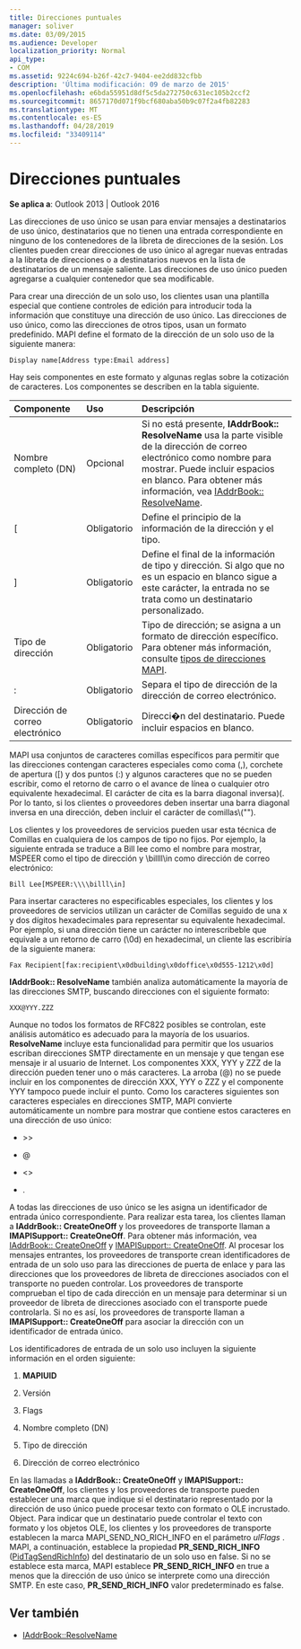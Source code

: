 ```yaml
---
title: Direcciones puntuales
manager: soliver
ms.date: 03/09/2015
ms.audience: Developer
localization_priority: Normal
api_type:
- COM
ms.assetid: 9224c694-b26f-42c7-9404-ee2dd832cfbb
description: 'Última modificación: 09 de marzo de 2015'
ms.openlocfilehash: e6bda55951d8df5c5da272750c631ec105b2ccf2
ms.sourcegitcommit: 8657170d071f9bcf680aba50b9c07f2a4fb82283
ms.translationtype: MT
ms.contentlocale: es-ES
ms.lasthandoff: 04/28/2019
ms.locfileid: "33409114"
---
```

# <a name="one-off-addresses"></a>Direcciones puntuales

**Se aplica a**: Outlook 2013 | Outlook 2016 
  
Las direcciones de uso único se usan para enviar mensajes a destinatarios de uso único, destinatarios que no tienen una entrada correspondiente en ninguno de los contenedores de la libreta de direcciones de la sesión. Los clientes pueden crear direcciones de uso único al agregar nuevas entradas a la libreta de direcciones o a destinatarios nuevos en la lista de destinatarios de un mensaje saliente. Las direcciones de uso único pueden agregarse a cualquier contenedor que sea modificable.
  
Para crear una dirección de un solo uso, los clientes usan una plantilla especial que contiene controles de edición para introducir toda la información que constituye una dirección de uso único. Las direcciones de uso único, como las direcciones de otros tipos, usan un formato predefinido. MAPI define el formato de la dirección de un solo uso de la siguiente manera:
  
`Display name[Address type:Email address]`
  
Hay seis componentes en este formato y algunas reglas sobre la cotización de caracteres. Los componentes se describen en la tabla siguiente.
  
|**Componente**|**Uso**|**Descripción**|
|:-----|:-----|:-----|
|Nombre completo (DN)  <br/> |Opcional  <br/> |Si no está presente, **IAddrBook:: ResolveName** usa la parte visible de la dirección de correo electrónico como nombre para mostrar. Puede incluir espacios en blanco. Para obtener más información, vea [IAddrBook:: ResolveName](iaddrbook-resolvename.md).  <br/> |
|[  <br/> |Obligatorio  <br/> |Define el principio de la información de la dirección y el tipo.  <br/> |
|]  <br/> |Obligatorio  <br/> |Define el final de la información de tipo y dirección. Si algo que no es un espacio en blanco sigue a este carácter, la entrada no se trata como un destinatario personalizado.  <br/> |
|Tipo de dirección  <br/> |Obligatorio  <br/> |Tipo de dirección; se asigna a un formato de dirección específico. Para obtener más información, consulte [tipos de direcciones MAPI](mapi-address-types.md).  <br/> |
|:  <br/> |Obligatorio  <br/> |Separa el tipo de dirección de la dirección de correo electrónico.  <br/> |
|Dirección de correo electrónico  <br/> |Obligatorio  <br/> |Direcci�n del destinatario. Puede incluir espacios en blanco.  <br/> |
   
MAPI usa conjuntos de caracteres comillas específicos para permitir que las direcciones contengan caracteres especiales como coma (,), corchete de apertura ([) y dos puntos (:) y algunos caracteres que no se pueden escribir, como el retorno de carro o el avance de línea o cualquier otro equivalente hexadecimal. El carácter de cita es la barra diagonal inversa\)(. Por lo tanto, si los clientes o proveedores deben insertar una barra diagonal inversa en una dirección, deben incluir el carácter de comillas\\("").
  
Los clientes y los proveedores de servicios pueden usar esta técnica de Comillas en cualquiera de los campos de tipo no fijos. Por ejemplo, la siguiente entrada se traduce a Bill lee como el nombre para mostrar, MSPEER como el tipo de dirección y \\billll\in como dirección de correo electrónico:
  
`Bill Lee[MSPEER:\\\\billl\in]`

Para insertar caracteres no especificables especiales, los clientes y los proveedores de servicios utilizan un carácter de Comillas seguido de una x y dos dígitos hexadecimales para representar su equivalente hexadecimal. Por ejemplo, si una dirección tiene un carácter no interescribeble que equivale a un retorno de carro (\0d) en hexadecimal, un cliente las escribiría de la siguiente manera:
  
`Fax Recipient[fax:recipient\x0dbuilding\x0doffice\x0d555-1212\x0d]`

**IAddrBook:: ResolveName** también analiza automáticamente la mayoría de las direcciones SMTP, buscando direcciones con el siguiente formato: 
  
`XXX@YYY.ZZZ`

Aunque no todos los formatos de RFC822 posibles se controlan, este análisis automático es adecuado para la mayoría de los usuarios. **ResolveName** incluye esta funcionalidad para permitir que los usuarios escriban direcciones SMTP directamente en un mensaje y que tengan ese mensaje ir al usuario de Internet. Los componentes XXX, YYY y ZZZ de la dirección pueden tener uno o más caracteres. La arroba (@) no se puede incluir en los componentes de dirección XXX, YYY o ZZZ y el componente YYY tampoco puede incluir el punto. Como los caracteres siguientes son caracteres especiales en direcciones SMTP, MAPI convierte automáticamente un nombre para mostrar que contiene estos caracteres en una dirección de uso único: 
  
- \>\>
    
- @
    
- \<\>
    
- .
    
A todas las direcciones de uso único se les asigna un identificador de entrada único correspondiente. Para realizar esta tarea, los clientes llaman a **IAddrBook:: CreateOneOff** y los proveedores de transporte llaman a **IMAPISupport:: CreateOneOff**. Para obtener más información, vea [IAddrBook:: CreateOneOff](iaddrbook-createoneoff.md) y [IMAPISupport:: CreateOneOff](imapisupport-createoneoff.md). Al procesar los mensajes entrantes, los proveedores de transporte crean identificadores de entrada de un solo uso para las direcciones de puerta de enlace y para las direcciones que los proveedores de libreta de direcciones asociados con el transporte no pueden controlar. Los proveedores de transporte comprueban el tipo de cada dirección en un mensaje para determinar si un proveedor de libreta de direcciones asociado con el transporte puede controlarla. Si no es así, los proveedores de transporte llaman a **IMAPISupport:: CreateOneOff** para asociar la dirección con un identificador de entrada único. 
  
Los identificadores de entrada de un solo uso incluyen la siguiente información en el orden siguiente:
  
1. **MAPIUID**
    
2. Versión
    
3. Flags
    
4. Nombre completo (DN)
    
5. Tipo de dirección
    
6. Dirección de correo electrónico
    
En las llamadas a **IAddrBook:: CreateOneOff** y **IMAPISupport:: CreateOneOff**, los clientes y los proveedores de transporte pueden establecer una marca que indique si el destinatario representado por la dirección de uso único puede procesar texto con formato o OLE incrustado. Object. Para indicar que un destinatario puede controlar el texto con formato y los objetos OLE, los clientes y los proveedores de transporte establecen la marca MAPI_SEND_NO_RICH_INFO en el parámetro _ulFlags_ . MAPI, a continuación, establece la propiedad **PR_SEND_RICH_INFO** ([PidTagSendRichInfo](pidtagsendrichinfo-canonical-property.md)) del destinatario de un solo uso en false. Si no se establece esta marca, MAPI establece **PR_SEND_RICH_INFO** en true a menos que la dirección de uso único se interprete como una dirección SMTP. En este caso, **PR_SEND_RICH_INFO** valor predeterminado es false. 
  
## <a name="see-also"></a>Ver también

- [IAddrBook::ResolveName](iaddrbook-resolvename.md)

